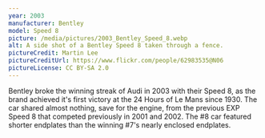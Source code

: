```yaml
---
year: 2003
manufacturer: Bentley
model: Speed 8
picture: /media/pictures/2003_Bentley_Speed_8.webp
alt: A side shot of a Bentley Speed 8 taken through a fence.
pictureCredit: Martin Lee
pictureCreditUrl: https://www.flickr.com/people/62983535@N06
pictureLicense: CC BY-SA 2.0
---
```

Bentley broke the winning streak of Audi in 2003 with their Speed 8, as the brand achieved it's first victory at the 24 Hours of Le Mans since 1930. The car shared almost nothing, save for the engine, from the previous EXP Speed 8 that competed previously in 2001 and 2002. The #8 car featured shorter endplates than the winning #7's nearly enclosed endplates.
